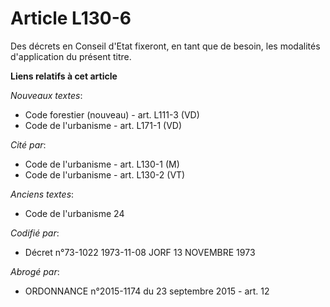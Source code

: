 # Article L130-6

Des décrets en Conseil d'Etat fixeront, en tant que de besoin, les modalités d'application du présent titre.

**Liens relatifs à cet article**

_Nouveaux textes_:

  - Code forestier (nouveau) - art. L111-3 (VD)
  - Code de l'urbanisme - art. L171-1 (VD)

_Cité par_:

  - Code de l'urbanisme - art. L130-1 (M)
  - Code de l'urbanisme - art. L130-2 (VT)

_Anciens textes_:

  - Code de l'urbanisme 24

_Codifié par_:

  - Décret n°73-1022 1973-11-08 JORF 13 NOVEMBRE 1973

_Abrogé par_:

  - ORDONNANCE n°2015-1174 du 23 septembre 2015 - art. 12
